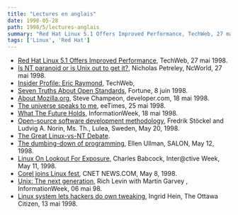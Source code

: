 ```yaml
---
title: "Lectures en anglais"
date: 1998-05-28
path: 1998/5/lectures-anglais
summary: "Red Hat Linux 5.1 Offers Improved Performance, TechWeb, 27 mai 1998."
tags: ['Linux', 'Red Hat']
---
```


<UL>

<LI><A HREF="http://www.techweb.com/wire/story/TWB19980527S0009">Red Hat Linux 5.1 Offers Improved Performance</A>,
TechWeb, 27 mai 1998.
<LI><A HREF="http://www.ncworldmag.com/ncworld/ncw-05-1998/ncw-05-nextten.html">Is NT paranoid or is Unix out to get it?</A>, Nicholas Petreley,
NcWorld, 27 mai 1998.
<LI><A HREF="http://www.techweb.com/internet/profile/eraymond/profile">Insider Profile: Eric Raymond</A>, TechWeb,
<LI><A HREF="http://www.pathfinder.com/fortune/digitalwatch/0608fil3.html">Seven Truths About Open Standards</A>, Fortune, 8 juin 1998.
<LI><A HREF="http://www.developer.com/journal/techfocus/051898_mozilla.html">About Mozilla.org</A>, Steve Champeon, developer.com, 18 mai 1998.
<LI><A HREF="http://www.techweb.com/se/directlink.cgi?EET19980525S0067">The universe speaks to me</A>, eeTimes, 25 mai 1998.
<LI><A HREF="http://www.techweb.com/se/directlink.cgi?IWK19980518S0002">What The Future Holds</A>, InformationWeek, 18 mai 1998.
<LI><A HREF="http://www.ludd.luth.se/users/no/mssc_abstract.html">Open-source software development methodology</A>, Fredrik Stöckel and
Ludvig A. Norin, Ms. Th., Lulea, Sweden, May 20, 1998.
<LI><A HREF="http://www.jimmo.com/Debate/">The Great Linux-vs-NT Debate</A>.
<LI><A HREF="http://www.salonmagazine.com/21st/feature/1998/05/cov_12feature.html">The dumbing-down of programming</A>, Ellen Ullman, SALON, May 12, 1998.
<LI><A HREF="http://www.zdnet.com/intweek/printhigh/51198/nt511.html">Linux On Lookout For Exposure</A>, Charles Babcock, Inter@ctive Week,
May 11, 1998.
<LI><A HREF="http://www.news.com/News/Item/0,4,21929,00.html">Corel joins Linux fest</A>, CNET NEWS.COM, May 8, 1998.
<LI><A HREF="http://www.techweb.com/wire/story/TWB19980506S0017">Unix: The next generation</A>, Rich Levin with Martin Garvey ,
InformationWeek, 06 mai 98.
<LI><A HREF="http://www.ottawacitizen.com:80/hightech/980513/1707181.html">Linux system lets hackers do own tweaking</A>, Ingrid Hein,
The Ottawa Citizen, 13 mai 1998.
</UL>


